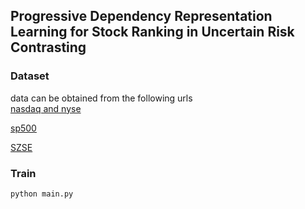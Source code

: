 ## Progressive Dependency Representation Learning for Stock Ranking in Uncertain Risk Contrasting

### Dataset
data can be obtained from the following urls  
[nasdaq and nyse](https://github.com/fulifeng/Temporal_Relational_Stock_Ranking)

[sp500](https://github.com/dmis-lab/hats)

[SZSE](https://www.szse.cn/market/product/stock/list/index.html)

### Train
```bash
python main.py
```
